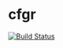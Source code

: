 # cfgr
[![Build Status](https://travis-ci.org/markkorput/pycfgr.svg)](https://travis-ci.org/markkorput/pycfgr)

